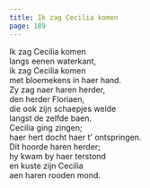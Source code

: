 ```yaml
---
title: Ik zag Cecilia komen
page: 189
---  
```


Ik zag Cecilia komen  
langs eenen waterkant,  
ik zag Cecilia komen  
met bloemekens in haer hand.  
Zy zag naer haren herder,  
den herder Floriaen,  
die ook zijn schaepjes weide  
langst de zelfde baen.  
Cecilia ging zingen;  
haer hert docht haer t' ontspringen.  
Dit hoorde haren herder;  
hy kwam by haer terstond  
en kuste zijn Cecilia  
aen haren rooden mond.  